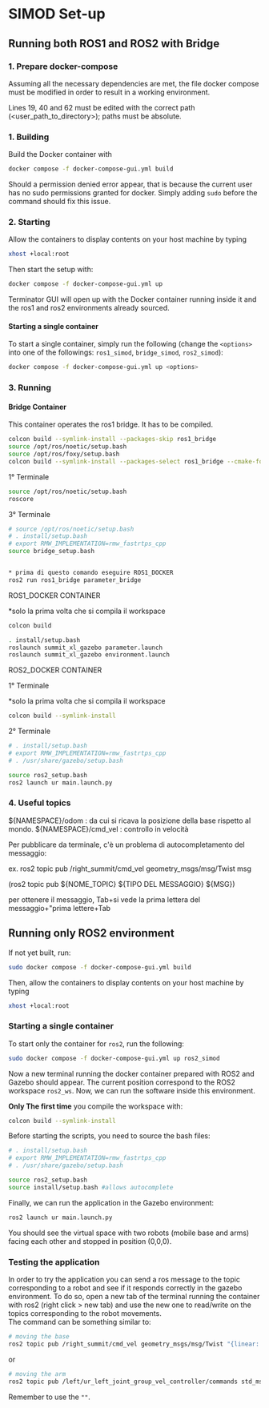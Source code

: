 # SIMOD Set-up

## Running both ROS1 and ROS2 with Bridge
### 1. Prepare docker-compose
Assuming all the necessary dependencies are met, the file docker compose must be modified in order to result in a working environment.

Lines 19, 40 and 62 must be edited with the correct path (<user_path_to_directory>); paths must be absolute.


### 1. Building
 
Build the Docker container with
 
```bash
docker compose -f docker-compose-gui.yml build
```
Should a permission denied error appear, that is because the current user has no sudo permissions granted for docker. Simply adding `sudo` before the command should fix this issue.
### 2. Starting
 
Allow the containers to display contents on your host machine by typing
 
```bash
xhost +local:root
```
Then start the setup with:
```bash
docker compose -f docker-compose-gui.yml up
```
 
Terminator GUI will open up with the Docker container running inside it and the ros1 and ros2 environments already sourced.

#### Starting a single container
To start a single container, simply run the following (change the `<options>` into one of the followings: `ros1_simod`, `bridge_simod`, `ros2_simod`):
```bash
docker compose -f docker-compose-gui.yml up <options>
```

### 3. Running

#### Bridge Container
This container operates the ros1 bridge. It has to be compiled.
```bash
colcon build --symlink-install --packages-skip ros1_bridge
source /opt/ros/noetic/setup.bash
source /opt/ros/foxy/setup.bash
colcon build --symlink-install --packages-select ros1_bridge --cmake-force-configure
```

1° Terminale

```bash
source /opt/ros/noetic/setup.bash
roscore 
```

3° Terminale
```bash
# source /opt/ros/noetic/setup.bash
# . install/setup.bash
# export RMW_IMPLEMENTATION=rmw_fastrtps_cpp
source bridge_setup.bash


* prima di questo comando eseguire ROS1_DOCKER
ros2 run ros1_bridge parameter_bridge
```


ROS1_DOCKER CONTAINER

*solo la prima volta che si compila il workspace

```bash
colcon build
```
```bash
. install/setup.bash
roslaunch summit_xl_gazebo parameter.launch 
roslaunch summit_xl_gazebo environment.launch
```

ROS2_DOCKER CONTAINER

1° Terminale

*solo la prima volta che si compila il workspace
```bash
colcon build --symlink-install 
```

2° Terminale

```bash
# . install/setup.bash
# export RMW_IMPLEMENTATION=rmw_fastrtps_cpp
# . /usr/share/gazebo/setup.bash

source ros2_setup.bash
ros2 launch ur main.launch.py
```

### 4. Useful topics

${NAMESPACE}/odom : da cui si ricava la posizione della base rispetto al mondo.
${NAMESPACE}/cmd_vel : controllo in velocità 

Per pubblicare da terminale, c'è un problema di autocompletamento del messaggio:

ex. ros2 topic pub /right_summit/cmd_vel geometry_msgs/msg/Twist msg

(ros2 topic pub ${NOME_TOPIC} ${TIPO DEL MESSAGGIO} ${MSG})

per ottenere il messaggio, Tab+si vede la prima lettera del messaggio+"prima lettere+Tab

## Running only ROS2 environment

If not yet built, run:

```bash
sudo docker compose -f docker-compose-gui.yml build
```

Then, allow the containers to display contents on your host machine by typing
 
```bash
xhost +local:root
```
### Starting a single container
To start only the container for `ros2`, run the following:
```bash
sudo docker compose -f docker-compose-gui.yml up ros2_simod
```

Now a new terminal running the docker container prepared with ROS2 and Gazebo should appear. The current position correspond to the ROS2 workspace `ros2_ws`.
Now, we can run the software inside this environment.

**Only The first time** you compile the workspace with:
```bash
colcon build --symlink-install 
```

Before starting the scripts, you need to source the bash files:

```bash
# . install/setup.bash
# export RMW_IMPLEMENTATION=rmw_fastrtps_cpp
# . /usr/share/gazebo/setup.bash

source ros2_setup.bash
source install/setup.bash #allows autocomplete
```

Finally, we can run the application in the Gazebo environment:

```bash
ros2 launch ur main.launch.py
```

You should see the virtual space with two robots (mobile base and arms) facing each other and stopped in position (0,0,0).

### Testing the application
In order to try the application you can send a ros message to the topic corresponding to a robot and see if it responds correctly in the gazebo environment.
To do so, open a new tab of the terminal running the container with ros2 (right click > new tab) and use the new one to read/write on the topics corresponding to the robot movements.  
The command can be something similar to:

```bash
# moving the base
ros2 topic pub /right_summit/cmd_vel geometry_msgs/msg/Twist "{linear: {x: 0.0, y: 0.5, z: 0.0}, angular: {x: 0.0, y: 0.0, z: 0.3}}" -1
```

or

```bash
# moving the arm
ros2 topic pub /left/ur_left_joint_group_vel_controller/commands std_msgs/msg/Float64MultiArray "{layout: {dim: [], data_offset: 0}, data: [0.02, 0.01, 0.03, 0,0,0.1]}"
```
Remember to use the `""`.